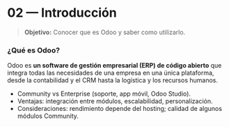 # 02 — Introducción

> **Objetivo:** Conocer que es Odoo y saber como utilizarlo.

### ¿Qué es Odoo?

Odoo es **un software de gestión empresarial (ERP) de código abierto** que integra todas las necesidades de una empresa en una única plataforma, desde la contabilidad y el CRM hasta la logística y los recursos humanos.



- Community vs Enterprise (soporte, app móvil, Odoo Studio).
- Ventajas: integración entre módulos, escalabilidad, personalización.
- Consideraciones: rendimiento depende del hosting; calidad de algunos módulos Community.

